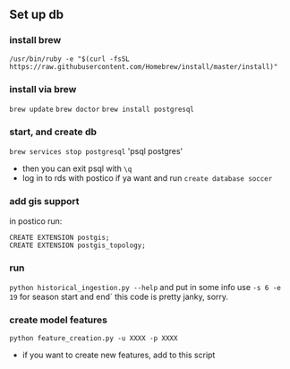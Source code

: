 

## Set up db

### install brew
`/usr/bin/ruby -e "$(curl -fsSL https://raw.githubusercontent.com/Homebrew/install/master/install)"`

### install via brew
`brew update`
`brew doctor`
`brew install postgresql`

### start, and create db
`brew services stop postgresql`
'psql postgres'
* then you can exit psql with `\q`
* log in to rds with postico if ya want and run `create database soccer`

### add gis support
in postico run:
```
CREATE EXTENSION postgis;
CREATE EXTENSION postgis_topology;
```

### run
`python historical_ingestion.py --help`
and put in some info
use `-s 6 -e 19` for season start and end`
this code is pretty janky, sorry.

### create model features
`python feature_creation.py -u XXXX -p XXXX`
* if you want to create new features, add to this script
